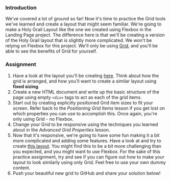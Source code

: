 ### Introduction
We've covered a lot of ground so far! Now it's time to practice the Grid tools we've learned and create a layout that might seem familiar. We're going to make a Holy Grail Layout like the one we created using Flexbox in the Landing Page project. The difference here is that we'll be creating a version of the Holy Grail layout that is slightly more complicated. We won't be relying on Flexbox for this project. We'll only be using [Grid](https://css-tricks.com/snippets/css/complete-guide-grid/), and you'll be able to see the benefits of Grid for yourself.


### Assignment

<div class="lesson-content__panel" markdown="1">

1. Have a look at the layout you'll be creating [here](https://i.postimg.cc/5y5Km7V1/Holy-Grail-Two-Column-Layout.png). Think about how the grid is arranged, and how you'll want to create a similar layout using **fixed sizing**.
2. Create a new HTML document and write up the basic structure of the page using empty `<div>` tags to act as each of the grid items.
3. Start out by creating explicitly positioned Grid item sizes to fit your screen. Refer back to the *Positioning Grid Items* lesson if you get lost on which properties you can use to accomplish this. Once again, you're only using Grid - no Flexbox. 
4. Change your Grid to be responsive using the techniques you learned about in the *Advanced Grid Properties* lesson. 
5. Now that it's responsive, we're going to have some fun making it a bit more complicated and adding some features. Have a look at and try to create [this layout](https://i.postimg.cc/4xfqWgy0/Holy-Grail-Final-File.png). You might find this to be a bit more challenging than you expected, and you might want to use Flexbox. For the sake of this practice assignment, try and see if you can figure out how to make your layout to look similarly using only Grid. Feel free to use your own dummy content.
5. Push your beautiful new grid to GitHub and share your solution below! 
</div>
